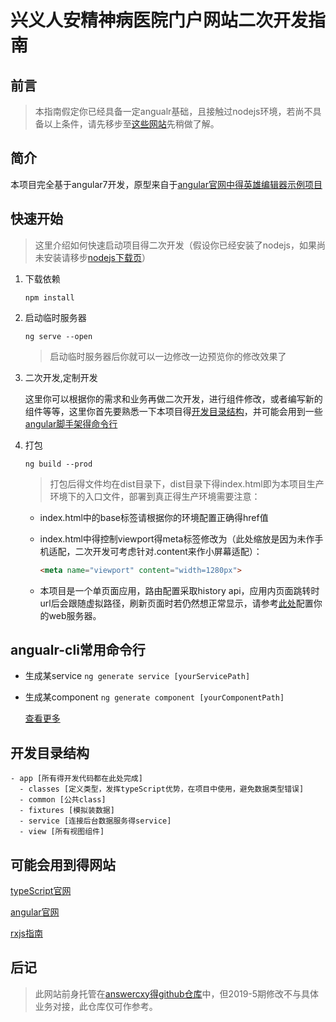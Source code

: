 # 兴义人安精神病医院门户网站二次开发指南

## 前言

> 本指南假定你已经具备一定angualr基础，且接触过nodejs环境，若尚不具备以上条件，请先移步至[这些网站](#可能会用到得网站)先稍做了解。

## 简介

本项目完全基于angular7开发，原型来自于[angular官网中得英雄编辑器示例项目](https://angular.io/tutorial/toh-pt1)

## 快速开始

> 这里介绍如何快速启动项目得二次开发（假设你已经安装了nodejs，如果尚未安装请移步[nodejs下载页](https://nodejs.org/en/download/)）

1. 下载依赖

    `npm install`

2. 启动临时服务器

    `ng serve --open`

    > 启动临时服务器后你就可以一边修改一边预览你的修改效果了

3. 二次开发,定制开发

    这里你可以根据你的需求和业务再做二次开发，进行组件修改，或者编写新的组件等等，这里你首先要熟悉一下本项目得[开发目录结构](#开发目录结构)，并可能会用到一些[angular脚手架得命令行](#angualr-cli常用命令行)

4. 打包

    `ng build --prod`

    > 打包后得文件均在dist目录下，dist目录下得index.html即为本项目生产环境下的入口文件，部署到真正得生产环境需要注意：
    - index.html中的base标签请根据你的环境配置正确得href值
    - index.html中得控制viewport得meta标签修改为（此处缩放是因为未作手机适配，二次开发可考虑针对.content来作小屏幕适配）：

        ``` html
        <meta name="viewport" content="width=1280px">
        ```

    - 本项目是一个单页面应用，路由配置采取history api，应用内页面跳转时url后会跟随虚拟路径，刷新页面时若仍然想正常显示，请参考[此处](https://router.vuejs.org/zh/guide/essentials/history-mode.html#%E5%90%8E%E7%AB%AF%E9%85%8D%E7%BD%AE%E4%BE%8B%E5%AD%90)配置你的web服务器。

## angualr-cli常用命令行

- 生成某service `ng generate service [yourServicePath]`
- 生成某component `ng generate component [yourComponentPath]`

    [查看更多](https://angular.cn/cli)

## 开发目录结构

    - app [所有得开发代码都在此处完成]
      - classes [定义类型，发挥typeScript优势，在项目中使用，避免数据类型错误]
      - common [公共class]
      - fixtures [模拟装数据]
      - service [连接后台数据服务得service]
      - view [所有视图组件]

## 可能会用到得网站

[typeScript官网](http://www.typescriptlang.org/)

[angular官网](https://angular.io/)

[rxjs指南]([https://](https://github.com/ReactiveX/rxjs/blob/master/README.md))

## 后记

> 此网站前身托管在[answercxy得github仓库](https://www.github.com/answercxy-demo)中，但2019-5期修改不与具体业务对接，此仓库仅可作参考。